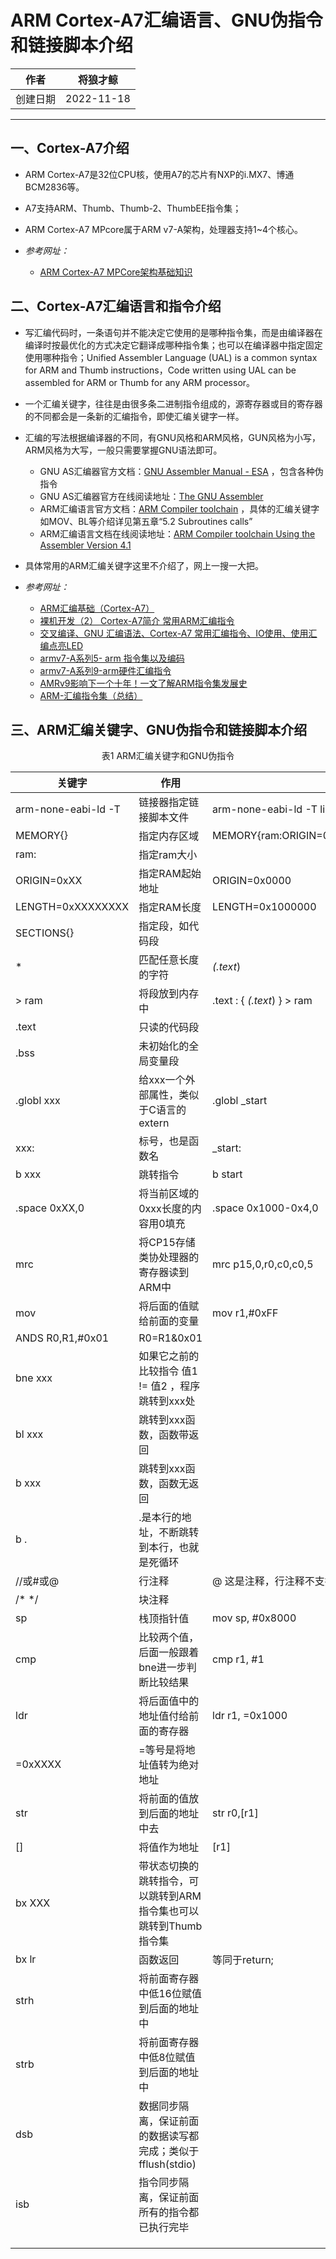 # ARM Cortex-A7汇编语言、GNU伪指令和链接脚本介绍

|作者|将狼才鲸|
|---|---|
|创建日期|2022-11-18|

---

## 一、Cortex-A7介绍

* ARM Cortex-A7是32位CPU核，使用A7的芯片有NXP的i.MX7、博通BCM2836等。
* A7支持ARM、Thumb、Thumb-2、ThumbEE指令集；
* ARM Cortex-A7 MPcore属于ARM v7-A架构，处理器支持1~4个核心。

* *参考网址：*
  * [ARM Cortex-A7 MPCore架构基础知识](https://www.likecs.com/show-225656.html)

## 二、Cortex-A7汇编语言和指令介绍

* 写汇编代码时，一条语句并不能决定它使用的是哪种指令集，而是由编译器在编译时按最优化的方式决定它翻译成哪种指令集；也可以在编译器中指定固定使用哪种指令；Unified Assembler Language (UAL) is a common syntax for ARM and Thumb instructions，Code written using UAL can be assembled for ARM or Thumb for any ARM processor。

* 一个汇编关键字，往往是由很多条二进制指令组成的，源寄存器或目的寄存器的不同都会是一条新的汇编指令，即使汇编关键字一样。

* 汇编的写法根据编译器的不同，有GNU风格和ARM风格，GUN风格为小写，ARM风格为大写，一般只需要掌握GNU语法即可。
  * GNU AS汇编器官方文档：[GNU Assembler Manual - ESA](http://microelectronics.esa.int/erc32/doc/as.pdf) ，包含各种伪指令
  * GNU AS汇编器官方在线阅读地址：[The GNU Assembler](https://debrouxl.github.io/gcc4ti/gnuasm.html)
  * ARM汇编语言官方文档：[ARM Compiler toolchain](https://documentation-service.arm.com/static/5ea068ec9931941038de5e8e?token=) ，具体的汇编关键字如MOV、BL等介绍详见第五章“5.2 Subroutines calls”
  * ARM汇编语言文档在线阅读地址：[ARM Compiler toolchain Using the Assembler Version 4.1](https://developer.arm.com/documentation/dui0473/c/writing-arm-assembly-language)

* 具体常用的ARM汇编关键字这里不介绍了，网上一搜一大把。

* *参考网址：*
  * [ARM汇编基础（Cortex-A7）](https://www.codenong.com/cs106126535/)
  * [裸机开发（2） Cortex-A7简介 常用ARM汇编指令](https://blog.csdn.net/weixin_41898804/article/details/105789011)
  * [交叉编译、GNU 汇编语法、Cortex-A7 常用汇编指令、IO使用、使用汇编点亮LED](https://blog.csdn.net/fengge2018/article/details/105153058)
  * [armv7-A系列5- arm 指令集以及编码](https://zhuanlan.zhihu.com/p/362760953)
  * [armv7-A系列9-arm硬件汇编指令](https://zhuanlan.zhihu.com/p/362826125)
  * [AMRv9影响下一个十年！一文了解ARM指令集发展史](https://view.inews.qq.com/k/20210408A09TI600)
  * [ARM-汇编指令集（总结）](https://zhuanlan.zhihu.com/p/164415889)

## 三、ARM汇编关键字、GNU伪指令和链接脚本介绍

<center>表1  ARM汇编关键字和GNU伪指令</center>

|关键字|作用|举例|
|---|---|---|
|arm-none-eabi-ld -T|链接器指定链接脚本文件|arm-none-eabi-ld -T link.ld|
|MEMORY{}|指定内存区域|MEMORY{ram:ORIGIN=0x0000,LENGTH=0x1000000}|
|ram:|指定ram大小||
|ORIGIN=0xXX|指定RAM起始地址|ORIGIN=0x0000|
|LENGTH=0xXXXXXXXX|指定RAM长度|LENGTH=0x1000000|
|SECTIONS{}|指定段，如代码段||
|*|匹配任意长度的字符|*(.text*)|
|> ram|将段放到内存中|.text : { *(.text*) } > ram|
|.text|只读的代码段||
|.bss|未初始化的全局变量段||
|.globl xxx|给xxx一个外部属性，类似于C语言的extern|.globl _start|
|xxx:|标号，也是函数名|_start:|
|b xxx|跳转指令|b start|
|.space 0xXX,0|将当前区域的0xxx长度的内容用0填充|.space 0x1000-0x4,0|
|mrc|将CP15存储类协处理器的寄存器读到ARM中|mrc p15,0,r0,c0,c0,5|
|mov|将后面的值赋给前面的变量|mov r1,#0xFF|
|ANDS R0,R1,#0x01|R0=R1&0x01||
|bne xxx|如果它之前的比较指令 值1 != 值2 ，程序跳转到xxx处||
|bl xxx|跳转到xxx函数，函数带返回||
|b xxx|跳转到xxx函数，函数无返回||
|b .|.是本行的地址，不断跳转到本行，也就是死循环||
|//或#或@|行注释|@ 这是注释，行注释不支持分号; 但可以用;@|
|/* */|块注释||
|sp|栈顶指针值|mov sp, #0x8000|
|cmp|比较两个值，后面一般跟着bne进一步判断比较结果|cmp r1, #1|
|ldr|将后面值中的地址值付给前面的寄存器|ldr r1, =0x1000|
|=0xXXXX|=等号是将地址值转为绝对地址||
|str|将前面的值放到后面的地址中去|str r0,[r1]|
|[]|将值作为地址|[r1]|
|bx XXX| 带状态切换的跳转指令，可以跳转到ARM指令集也可以跳转到Thumb指令集 ||
|bx lr|函数返回|等同于return;|
|strh|将前面寄存器中低16位赋值到后面的地址中||
|strb|将前面寄存器中低8位赋值到后面的地址中||
|dsb|数据同步隔离，保证前面的数据读写都完成；类似于fflush(stdio)||
|isb|指令同步隔离，保证前面所有的指令都已执行完毕||
||||
||||
||||

